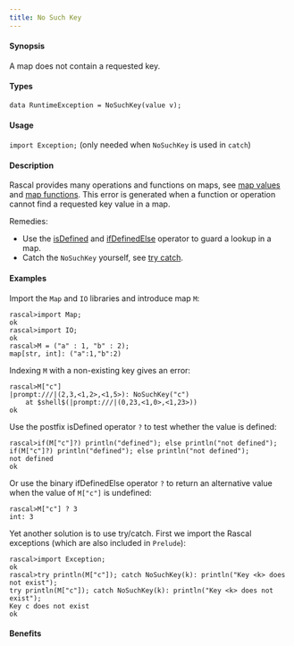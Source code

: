 ```yaml
---
title: No Such Key
---
```


#### Synopsis

A map does not contain a requested key.

#### Types

`data RuntimeException = NoSuchKey(value v);`
       
#### Usage

`import Exception;` (only needed when `NoSuchKey` is used in `catch`)

#### Description

Rascal provides many operations and functions on maps, 
see [map values](/Rascal/Expressions/Values/Map) and [map functions](/Library/Map).
This error is generated when a function or operation cannot find a requested key value in a map.

Remedies: 

*  Use the 
   [isDefined](/Rascal/Expressions/Values/Boolean/IsDefined) and 
   [ifDefinedElse](/Rascal/Expressions/Values/Boolean/IfDefinedElse) operator to guard a lookup in a map.
*  Catch the `NoSuchKey` yourself, see [try catch](/Rascal/Statements/TryCatch).

#### Examples

Import the `Map` and `IO` libraries and introduce map `M`:

```rascal-shell
rascal>import Map;
ok
rascal>import IO;
ok
rascal>M = ("a" : 1, "b" : 2);
map[str, int]: ("a":1,"b":2)
```
Indexing `M` with a non-existing key gives an error:

```rascal-shell
rascal>M["c"]
|prompt:///|(2,3,<1,2>,<1,5>): NoSuchKey("c")
	at $shell$(|prompt:///|(0,23,<1,0>,<1,23>))
ok
```
Use the postfix isDefined operator `?` to test whether the value is defined:

```rascal-shell
rascal>if(M["c"]?) println("defined"); else println("not defined");
if(M["c"]?) println("defined"); else println("not defined");
not defined
ok
```
Or use the binary ifDefinedElse operator `?` to return an alternative value
when the value of `M["c"]` is undefined:

```rascal-shell
rascal>M["c"] ? 3
int: 3
```
Yet another solution is to use try/catch.
First we import the Rascal exceptions (which are also included in `Prelude`):

```rascal-shell
rascal>import Exception;
ok
rascal>try println(M["c"]); catch NoSuchKey(k): println("Key <k> does not exist");
try println(M["c"]); catch NoSuchKey(k): println("Key <k> does not exist");
Key c does not exist
ok
```

#### Benefits


